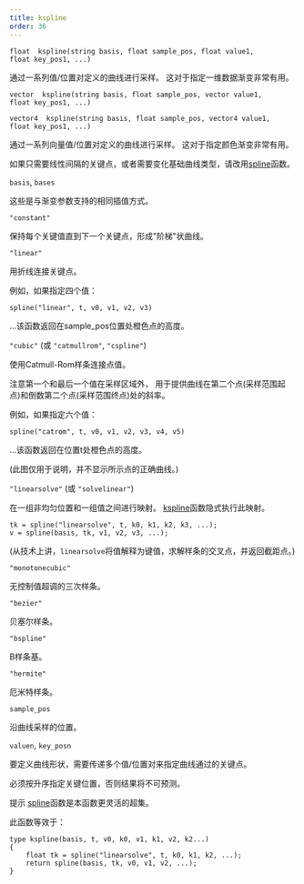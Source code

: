 ```yaml
---
title: kspline
order: 36
---
```

`float  kspline(string basis, float sample_pos, float value1, float key_pos1, ...)`

通过一系列值/位置对定义的曲线进行采样。
这对于指定一维数据渐变非常有用。

`vector  kspline(string basis, float sample_pos, vector value1, float key_pos1, ...)`

`vector4  kspline(string basis, float sample_pos, vector4 value1, float key_pos1, ...)`

通过一系列向量值/位置对定义的曲线进行采样。
这对于指定颜色渐变非常有用。

如果只需要线性间隔的关键点，或者需要变化基础曲线类型，请改用[spline](./spline "沿折线或样条曲线采样值。")函数。

`basis`, `bases`

这些是与渐变参数支持的相同插值方式。

`"constant"`

保持每个关键值直到下一个关键点，形成"阶梯"状曲线。

`"linear"`

用折线连接关键点。

例如，如果指定四个值：

```vex
spline("linear", t, v0, v1, v2, v3)

```

...该函数返回在sample_pos位置处橙色点的高度。

`"cubic"` (或 `"catmullrom"`, `"cspline"`)

使用Catmull-Rom样条连接点值。

注意第一个和最后一个值在采样区域外，
用于提供曲线在第二个点(采样范围起点)和倒数第二个点(采样范围终点)处的斜率。

例如，如果指定六个值：

```vex
spline("catrom", t, v0, v1, v2, v3, v4, v5)

```

...该函数返回在位置t处橙色点的高度。

(此图仅用于说明，并不显示所示点的正确曲线。)

`"linearsolve"` (或 `"solvelinear"`)

在一组非均匀位置和一组值之间进行映射。
[kspline](./kspline "返回由基础曲线和键/位置对定义的曲线上的插值。")函数隐式执行此映射。

```vex
tk = spline("linearsolve", t, k0, k1, k2, k3, ...);
v = spline(basis, tk, v1, v2, v3, ...);

```

(从技术上讲，`linearsolve`将值解释为键值，求解样条的交叉点，并返回截距点。)

`"monotonecubic"`

无控制值超调的三次样条。

`"bezier"`

贝塞尔样条。

`"bspline"`

B样条基。

`"hermite"`

厄米特样条。

`sample_pos`

沿曲线采样的位置。

`valuen`, `key_posn`

要定义曲线形状，需要传递多个值/位置对来指定曲线通过的关键点。

必须按升序指定关键位置，否则结果将不可预测。

提示
[spline](./spline "沿折线或样条曲线采样值。")函数是本函数更灵活的超集。

此函数等效于：

```vex
type kspline(basis, t, v0, k0, v1, k1, v2, k2...)
{
    float tk = spline("linearsolve", t, k0, k1, k2, ...);
    return spline(basis, tk, v0, v1, v2, ...);
}

```
